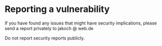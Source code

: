 # Reporting a vulnerability

If you have found any issues that might have security implications, please send a report privately to jakoch @ web.de

Do not report security reports publicly.
